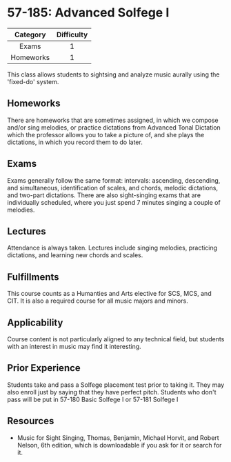 # 57-185: Advanced Solfege I

| Category | Difficulty |
|:-:       | :-:        |
| Exams    | 1          |
| Homeworks| 1          |

This class allows students to sightsing and analyze music aurally using the 'fixed-do' system.

## Homeworks

There are homeworks that are sometimes assigned, in which we compose and/or sing melodies, or practice dictations from Advanced Tonal Dictation which the professor
allows you to take a picture of, and she plays the dictations, in which you record them to do later.

## Exams

Exams generally follow the same format: intervals: ascending, descending, and simultaneous, identification of scales, and chords, melodic dictations,
and two-part dictations. There are also sight-singing exams that are individually scheduled, where you just spend 7 minutes singing a couple of melodies.

## Lectures

Attendance is always taken. Lectures include singing melodies, practicing dictations, and learning new chords and scales.

## Fulfillments
 
This course counts as a Humanties and Arts elective for SCS, MCS, and CIT. It is also a required course for all music majors and minors.

## Applicability

Course content is not particularly aligned to any technical field, but students with an interest in music may find it interesting.  

## Prior Experience

Students take and pass a Solfege placement test prior to taking it. They may also enroll just by saying that they have perfect pitch. 
Students who don't pass will be put in 57-180 Basic Solfege I or 57-181 Solfege I

## Resources

- Music for Sight Singing, Thomas, Benjamin, Michael Horvit, and Robert Nelson, 6th edition, which is downloadable if you ask for it or search for it.

